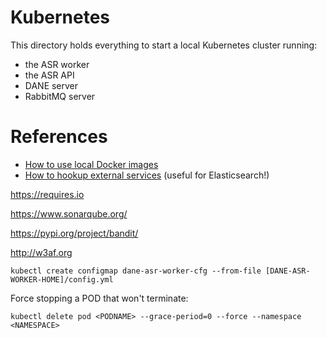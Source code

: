 # Kubernetes 

This directory holds everything to start a local Kubernetes cluster running: 
- the ASR worker
- the ASR API
- DANE server
- RabbitMQ server


# References

- [How to use local Docker images](https://medium.com/bb-tutorials-and-thoughts/how-to-use-own-local-doker-images-with-minikube-2c1ed0b0968)
- [How to hookup external services](https://www.youtube.com/watch?v=fvpq4jqtuZ8) (useful for Elasticsearch!)


https://requires.io

https://www.sonarqube.org/

https://pypi.org/project/bandit/

http://w3af.org


```
kubectl create configmap dane-asr-worker-cfg --from-file [DANE-ASR-WORKER-HOME]/config.yml
```


Force stopping a POD that won't terminate:

```
kubectl delete pod <PODNAME> --grace-period=0 --force --namespace <NAMESPACE>
```